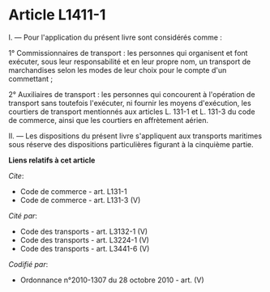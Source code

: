 # Article L1411-1

I. ― Pour l'application du présent livre sont considérés comme : 

1° Commissionnaires de transport : les personnes qui organisent et font exécuter, sous leur responsabilité et en leur propre
nom, un transport de marchandises selon les modes de leur choix pour le compte d'un commettant ; 

2° Auxiliaires de transport : les personnes qui concourent à l'opération de transport sans toutefois l'exécuter, ni fournir
les moyens d'exécution, les courtiers de transport mentionnés aux articles L. 131-1 et L. 131-3 du code de commerce, ainsi
que les courtiers en affrètement aérien. 

II. ― Les dispositions du présent livre s'appliquent aux transports maritimes sous réserve des dispositions particulières
figurant à la cinquième partie.

**Liens relatifs à cet article**

_Cite_:

  - Code de commerce - art. L131-1
  - Code de commerce - art. L131-3 (V)

_Cité par_:

  - Code des transports - art. L3132-1 (V)
  - Code des transports - art. L3224-1 (V)
  - Code des transports - art. L3441-6 (V)

_Codifié par_:

  - Ordonnance n°2010-1307 du 28 octobre 2010 - art. (V)
